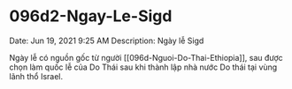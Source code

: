 # 096d2-Ngay-Le-Sigd

Date: Jun 19, 2021 9:25 AM
Description: Ngày lễ Sigd

Ngày lễ có nguồn gốc từ người [[096d-Nguoi-Do-Thai-Ethiopia]], sau được chọn làm quốc lễ của Do Thái sau khi thành lập nhà nước Do thái tại vùng lãnh thổ Israel.